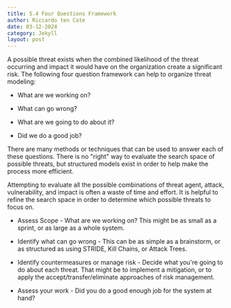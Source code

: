 ```yaml
---
title: 5.4 Four Questions Framework
author: Riccardo ten Cate
date: 03-12-2024
category: Jekyll
layout: post
---
```


A possible threat exists when the combined likelihood of the threat occurring and impact it would have on the organization create a significant risk. The following four question framework can help to organize threat modeling:

  - What are we working on?

  - What can go wrong?

  - What are we going to do about it?

  - Did we do a good job?

There are many methods or techniques that can be used to answer each of these questions. There is no "right" way to evaluate the search space of possible threats, but structured models exist in order to help make the process more efficient.

Attempting to evaluate all the possible combinations of threat agent, attack, vulnerability, and impact is often a waste of time and effort. It is helpful to refine the search space in order to determine which possible threats to focus on.

* Assess Scope  - What are we working on? This might be as small as a sprint, or as large as a whole system.

* Identify what can go wrong - This can be as simple as a brainstorm, or as structured as using STRIDE, Kill Chains, or Attack Trees.

* Identify countermeasures or manage risk - Decide what you're going to do about each threat. That might be to implement a mitigation, or to apply the accept/transfer/eliminate approaches of risk management.

* Assess your work - Did you do a good enough job for the system at hand?